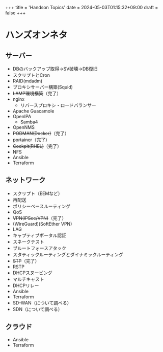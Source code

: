 +++
title = 'Handson Topics'
date = 2024-05-03T01:15:32+09:00
draft = false
+++
# ハンズオンネタ

## サーバー

* DBのバックアップ取得→SV破壊→DB復旧
* スクリプトとCron
* RAID(mdadm)
* プロキシサーバー構築(Squid)
* ~~LAMP環境構築~~（完了）
* nginx
  * リバースプロキシ・ロードバランサー
* Apache Guacamole
* OpenIPA
  * Samba4
* OpenNMS
* ~~PODMAN(Docker)~~（完了）
* ~~portainer~~（完了）
* ~~Cockpit(RHEL)~~（完了）
* NFS
* Ansible
* Terraform

## ネットワーク

* スクリプト（EEMなど）
* 再配送
* ポリシーベースルーティング
* QoS
* ~~VPN(IPSec/VPN)~~（完了）
* (WireGuard)(SoftEther VPN)
* LAG
* キャプティブポータル認証
* スネークテスト
* ブルートフォースアタック
* スタティックルーティングとダイナミックルーティング
* ~~STP~~（完了）
* RSTP
* DHCPスヌーピング
* マルチキャスト
* DHCPリレー
* Ansible
* Terraform
* SD-WAN（について調べる）
* SDN（について調べる）

## クラウド

* Ansible
* Terraform 
